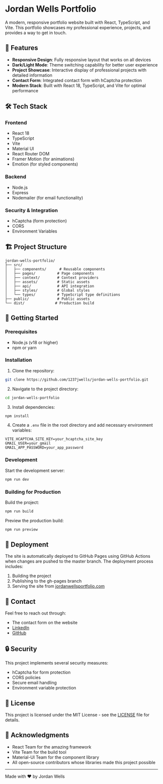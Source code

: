 # Jordan Wells Portfolio

A modern, responsive portfolio website built with React, TypeScript, and Vite. This portfolio showcases my professional experience, projects, and provides a way to get in touch.

## 🚀 Features

- **Responsive Design**: Fully responsive layout that works on all devices
- **Dark/Light Mode**: Theme switching capability for better user experience
- **Project Showcase**: Interactive display of professional projects with detailed information
- **Contact Form**: Integrated contact form with hCaptcha protection
- **Modern Stack**: Built with React 18, TypeScript, and Vite for optimal performance

## 🛠️ Tech Stack

### Frontend
- React 18
- TypeScript
- Vite
- Material UI
- React Router DOM
- Framer Motion (for animations)
- Emotion (for styled components)

### Backend
- Node.js
- Express
- Nodemailer (for email functionality)

### Security & Integration
- hCaptcha (form protection)
- CORS
- Environment Variables

## 🏗️ Project Structure

```
jordan-wells-portfolio/
├── src/
│   ├── components/      # Reusable components
│   ├── pages/          # Page components
│   ├── context/        # Context providers
│   ├── assets/         # Static assets
│   ├── api/            # API integration
│   ├── styles/         # Global styles
│   └── types/          # TypeScript type definitions
├── public/             # Public assets
└── dist/              # Production build
```

## 🚦 Getting Started

### Prerequisites
- Node.js (v18 or higher)
- npm or yarn

### Installation

1. Clone the repository:
```bash
git clone https://github.com/1237jwells/jordan-wells-portfolio.git
```

2. Navigate to the project directory:
```bash
cd jordan-wells-portfolio
```

3. Install dependencies:
```bash
npm install
```

4. Create a `.env` file in the root directory and add necessary environment variables:
```env
VITE_HCAPTCHA_SITE_KEY=your_hcaptcha_site_key
GMAIL_USER=your_gmail
GMAIL_APP_PASSWORD=your_app_password
```

### Development

Start the development server:
```bash
npm run dev
```

### Building for Production

Build the project:
```bash
npm run build
```

Preview the production build:
```bash
npm run preview
```

## 🚀 Deployment

The site is automatically deployed to GitHub Pages using GitHub Actions when changes are pushed to the master branch. The deployment process includes:

1. Building the project
2. Publishing to the gh-pages branch
3. Serving the site from [jordanwellsportfolio.com](https://jordanwellsportfolio.com)

## 📝 Contact

Feel free to reach out through:
- The contact form on the website
- [LinkedIn](https://www.linkedin.com/in/jordan-wells-software-engineer/)
- [GitHub](https://github.com/1237jwells)

## 🔒 Security

This project implements several security measures:
- hCaptcha for form protection
- CORS policies
- Secure email handling
- Environment variable protection

## 📄 License

This project is licensed under the MIT License - see the [LICENSE](LICENSE) file for details.

## 🙏 Acknowledgments

- React Team for the amazing framework
- Vite Team for the build tool
- Material-UI Team for the component library
- All open-source contributors whose libraries made this project possible

---

Made with ❤️ by Jordan Wells